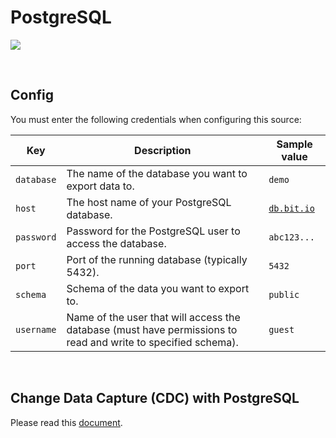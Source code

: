 # PostgreSQL

![](https://user-images.githubusercontent.com/78053898/198754309-2ef713a7-62c8-4ea8-9ebb-8c24ed038cb3.png)

<br />

## Config

You must enter the following credentials when configuring this source:

| Key | Description | Sample value
| --- | --- | --- |
| `database` | The name of the database you want to export data to. | `demo` |
| `host` | The host name of your PostgreSQL database. | [`db.bit.io`](https://bit.io/) |
| `password` | Password for the PostgreSQL user to access the database. | `abc123...` |
| `port` | Port of the running database (typically 5432). | `5432` |
| `schema` | Schema of the data you want to export to. | `public` |
| `username` | Name of the user that will access the database (must have permissions to read and write to specified schema). | `guest` |

<br />

## Change Data Capture (CDC) with PostgreSQL

Please read this [document](https://github.com/mage-ai/mage-ai/blob/master/docs/guides/data_integrations/sources/PostgreSQL.md).

<br />
